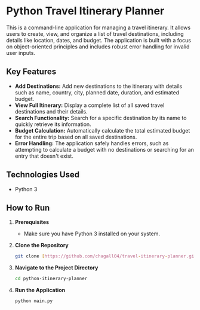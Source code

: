 # Python Travel Itinerary Planner

This is a command-line application for managing a travel itinerary. It allows users to create, view, and organize a list of travel destinations, including details like location, dates, and budget. The application is built with a focus on object-oriented principles and includes robust error handling for invalid user inputs.

## Key Features

* **Add Destinations:** Add new destinations to the itinerary with details such as name, country, city, planned date, duration, and estimated budget.
* **View Full Itinerary:** Display a complete list of all saved travel destinations and their details.
* **Search Functionality:** Search for a specific destination by its name to quickly retrieve its information.
* **Budget Calculation:** Automatically calculate the total estimated budget for the entire trip based on all saved destinations.
* **Error Handling:** The application safely handles errors, such as attempting to calculate a budget with no destinations or searching for an entry that doesn't exist.

## Technologies Used

* Python 3

## How to Run

1.  **Prerequisites**
    * Make sure you have Python 3 installed on your system.

2.  **Clone the Repository**
    ```sh
    git clone [https://github.com/chagall04/travel-itinerary-planner.git](https://github.com/chagall04/travel-itinerary-planner.git)
    ```

3.  **Navigate to the Project Directory**
    ```sh
    cd python-itinerary-planner
    ```

4.  **Run the Application**
    ```sh
    python main.py
    ```
